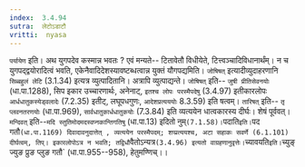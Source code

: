 ```yaml
---
index:  3.4.94
sutra:  लेटोऽडाटौ
vritti:  nyasa
---
```


`पर्यायेण` इति। अथ युगपदेव कस्मान्न भवतः ? एवं मन्यते-- टितावेतौ विधीयेते, टित्त्वञ्चादिविधानार्थंम्। न च युगपद्द्वयोरादित्वं भवति, एकेनैवादिदेशस्यावष्टब्धत्वान्न युक्तं यौगपद्यमिति। `जोषिषत्` इत्यादीव्युदाहरणानि `सिब्बहुलं लेटि` (3.1.34) इत्यत्र व्युत्पादितानि। अत्रापि व्युत्पाद्यन्ते। `जोषिषत्` इति-- `जुषी प्रीतिसेवनयोः` (धा.पा.1288), सिप इकार उच्चारणार्थः, अनेनाट्, `इतश्च लोपः परस्मैपदेषु` (3.4.97) इतीकारलोपः `आर्धधातुकस्येड्वलादेः` (7.2.35) इतीट्, लघूपधगुणः, `आदेशप्रत्यययोः` 8.3.59) इति षत्वम्। `तारिषत्` इति-- `तृ प्लवनतरणयोः` (धा.पा.969), `सार्वधातुकार्धधातुकयोः` (7.3.84) इति व्यत्ययेन धात्वकारस्य दीर्घः। शेषं पूर्ववत्। `मन्दिवत्` इति--`मदि स्तुतिमोदमदस्वप्नकान्तिगतिषु` (धा.पा.13) इदितो नुम्` (7.1.58)। `पदाति` इति। `पद गतौ` (धा.पा.1169) दिवादावनुदात्तेत् , व्यत्ययेन परस्मैपदम्; शप्प्रत्ययश्च, अटा सहाकः सवर्णे (6.1.101) दीर्घत्वम्, तिप्। इकारलोपोऽत्र न भवति; तद्विधौ `वैतोऽन्यत्र` (3.4.96) इत्यतो वाग्रहणानुवृत्तेः। `च्यावयति` इति। `च्युङ् ज्युङ प्रुङ प्लुङ गतौ` (धा.पा.955--958), हेतुमण्णिच्।।

